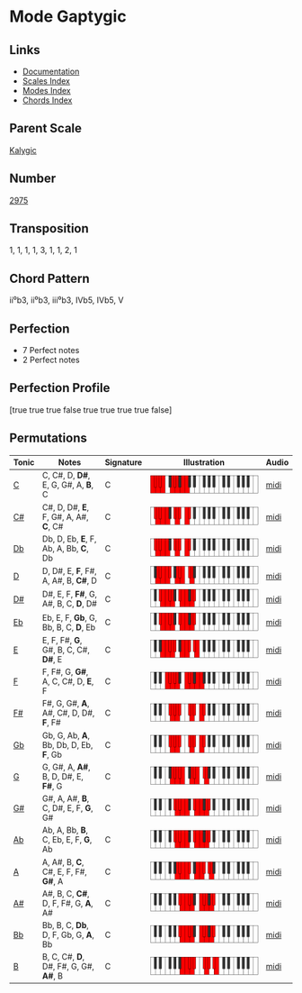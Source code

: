 # Mode Gaptygic

## Links

- [Documentation](README.md)
- [Scales Index](Scales.md)
- [Modes Index](Modes.md)
- [Chords Index](Chords.md)

## Parent Scale

[Kalygic](ScaleKalygic.md)

## Number

[2975](https://ianring.com/musictheory/scales/2975)

## Transposition

1, 1, 1, 1, 3, 1, 1, 2, 1

## Chord Pattern

ii⁰b3, ii⁰b3, iii⁰b3, IVb5, IVb5, V

## Perfection

- 7 Perfect notes
- 2 Perfect notes

## Perfection Profile

[true true true false true true true true false]

## Permutations

| Tonic | Notes | Signature | Illustration | Audio |
|-------|-------|-----------|--------------|-------|
| [C](ModeCNaturalGaptygic.md) | C, C#, D, **D#**, E, G, G#, A, **B**, C | C | ![CNaturalGaptygic](ModeCNaturalGaptygic.png) | [midi](https://github.com/edipermadi/music/blob/main/docs/ModeCNaturalGaptygic.mid?raw=true) |
| [C#](ModeCSharpGaptygic.md) | C#, D, D#, **E**, F, G#, A, A#, **C**, C# | C | ![CSharpGaptygic](ModeCSharpGaptygic.png) | [midi](https://github.com/edipermadi/music/blob/main/docs/ModeCSharpGaptygic.mid?raw=true) |
| [Db](ModeDFlatGaptygic.md) | Db, D, Eb, **E**, F, Ab, A, Bb, **C**, Db | C | ![DFlatGaptygic](ModeDFlatGaptygic.png) | [midi](https://github.com/edipermadi/music/blob/main/docs/ModeDFlatGaptygic.mid?raw=true) |
| [D](ModeDNaturalGaptygic.md) | D, D#, E, **F**, F#, A, A#, B, **C#**, D | C | ![DNaturalGaptygic](ModeDNaturalGaptygic.png) | [midi](https://github.com/edipermadi/music/blob/main/docs/ModeDNaturalGaptygic.mid?raw=true) |
| [D#](ModeDSharpGaptygic.md) | D#, E, F, **F#**, G, A#, B, C, **D**, D# | C | ![DSharpGaptygic](ModeDSharpGaptygic.png) | [midi](https://github.com/edipermadi/music/blob/main/docs/ModeDSharpGaptygic.mid?raw=true) |
| [Eb](ModeEFlatGaptygic.md) | Eb, E, F, **Gb**, G, Bb, B, C, **D**, Eb | C | ![EFlatGaptygic](ModeEFlatGaptygic.png) | [midi](https://github.com/edipermadi/music/blob/main/docs/ModeEFlatGaptygic.mid?raw=true) |
| [E](ModeENaturalGaptygic.md) | E, F, F#, **G**, G#, B, C, C#, **D#**, E | C | ![ENaturalGaptygic](ModeENaturalGaptygic.png) | [midi](https://github.com/edipermadi/music/blob/main/docs/ModeENaturalGaptygic.mid?raw=true) |
| [F](ModeFNaturalGaptygic.md) | F, F#, G, **G#**, A, C, C#, D, **E**, F | C | ![FNaturalGaptygic](ModeFNaturalGaptygic.png) | [midi](https://github.com/edipermadi/music/blob/main/docs/ModeFNaturalGaptygic.mid?raw=true) |
| [F#](ModeFSharpGaptygic.md) | F#, G, G#, **A**, A#, C#, D, D#, **F**, F# | C | ![FSharpGaptygic](ModeFSharpGaptygic.png) | [midi](https://github.com/edipermadi/music/blob/main/docs/ModeFSharpGaptygic.mid?raw=true) |
| [Gb](ModeGFlatGaptygic.md) | Gb, G, Ab, **A**, Bb, Db, D, Eb, **F**, Gb | C | ![GFlatGaptygic](ModeGFlatGaptygic.png) | [midi](https://github.com/edipermadi/music/blob/main/docs/ModeGFlatGaptygic.mid?raw=true) |
| [G](ModeGNaturalGaptygic.md) | G, G#, A, **A#**, B, D, D#, E, **F#**, G | C | ![GNaturalGaptygic](ModeGNaturalGaptygic.png) | [midi](https://github.com/edipermadi/music/blob/main/docs/ModeGNaturalGaptygic.mid?raw=true) |
| [G#](ModeGSharpGaptygic.md) | G#, A, A#, **B**, C, D#, E, F, **G**, G# | C | ![GSharpGaptygic](ModeGSharpGaptygic.png) | [midi](https://github.com/edipermadi/music/blob/main/docs/ModeGSharpGaptygic.mid?raw=true) |
| [Ab](ModeAFlatGaptygic.md) | Ab, A, Bb, **B**, C, Eb, E, F, **G**, Ab | C | ![AFlatGaptygic](ModeAFlatGaptygic.png) | [midi](https://github.com/edipermadi/music/blob/main/docs/ModeAFlatGaptygic.mid?raw=true) |
| [A](ModeANaturalGaptygic.md) | A, A#, B, **C**, C#, E, F, F#, **G#**, A | C | ![ANaturalGaptygic](ModeANaturalGaptygic.png) | [midi](https://github.com/edipermadi/music/blob/main/docs/ModeANaturalGaptygic.mid?raw=true) |
| [A#](ModeASharpGaptygic.md) | A#, B, C, **C#**, D, F, F#, G, **A**, A# | C | ![ASharpGaptygic](ModeASharpGaptygic.png) | [midi](https://github.com/edipermadi/music/blob/main/docs/ModeASharpGaptygic.mid?raw=true) |
| [Bb](ModeBFlatGaptygic.md) | Bb, B, C, **Db**, D, F, Gb, G, **A**, Bb | C | ![BFlatGaptygic](ModeBFlatGaptygic.png) | [midi](https://github.com/edipermadi/music/blob/main/docs/ModeBFlatGaptygic.mid?raw=true) |
| [B](ModeBNaturalGaptygic.md) | B, C, C#, **D**, D#, F#, G, G#, **A#**, B | C | ![BNaturalGaptygic](ModeBNaturalGaptygic.png) | [midi](https://github.com/edipermadi/music/blob/main/docs/ModeBNaturalGaptygic.mid?raw=true) |
